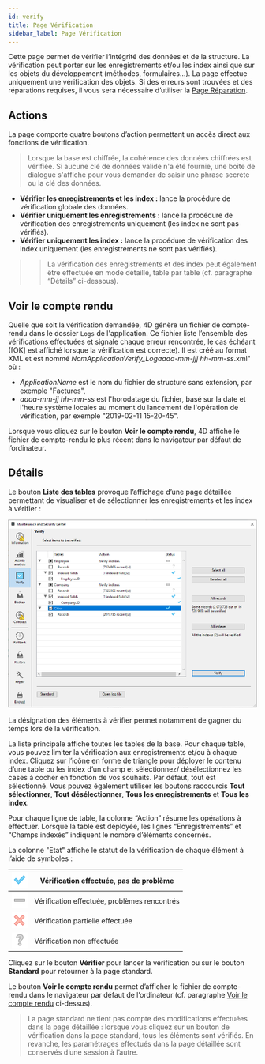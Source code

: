 ```yaml
---
id: verify
title: Page Vérification
sidebar_label: Page Vérification
---
```


Cette page permet de vérifier l’intégrité des données et de la structure. La vérification peut porter sur les enregistrements et/ou les index ainsi que sur les objets du développement (méthodes, formulaires...). La page effectue uniquement une vérification des objets. Si des erreurs sont trouvées et des réparations requises, il vous sera nécessaire d’utiliser la [Page Réparation](repair.md).


## Actions

La page comporte quatre boutons d’action permettant un accès direct aux fonctions de vérification.
> Lorsque la base est chiffrée, la cohérence des données chiffrées est vérifiée. Si aucune clé de données valide n'a été fournie, une boîte de dialogue s'affiche pour vous demander de saisir une phrase secrète ou la clé des données.


- **Vérifier les enregistrements et les index :** lance la procédure de vérification globale des données.
- **Vérifier uniquement les enregistrements :** lance la procédure de vérification des enregistrements uniquement (les index ne sont pas vérifiés).
- **Vérifier uniquement les index :** lance la procédure de vérification des index uniquement (les enregistrements ne sont pas vérifiés).
> > La vérification des enregistrements et des index peut également être effectuée en mode détaillé, table par table (cf. paragraphe “Détails” ci-dessous).


## Voir le compte rendu

Quelle que soit la vérification demandée, 4D génère un fichier de compte-rendu dans le dossier `Logs` de l'application. Ce fichier liste l’ensemble des vérifications effectuées et signale chaque erreur rencontrée, le cas échéant ([OK] est affiché lorsque la vérification est correcte). Il est créé au format XML et est nommé *NomApplication*_Verify_Log_*aaaa-mm-jjj hh-mm-ss*.xml" où :

- *ApplicationName* est le nom du fichier de structure sans extension, par exemple "Factures",
- *aaaa-mm-jj hh-mm-ss* est l'horodatage du fichier, basé sur la date et l'heure système locales au moment du lancement de l'opération de vérification, par exemple "2019-02-11 15-20-45".

Lorsque vous cliquez sur le bouton **Voir le compte rendu**, 4D affiche le fichier de compte-rendu le plus récent dans le navigateur par défaut de l’ordinateur.


## Détails

Le bouton **Liste des tables** provoque l’affichage d’une page détaillée permettant de visualiser et de sélectionner les enregistrements et les index à vérifier :

![](../assets/en/MSC/MSC_Verify.png)


La désignation des éléments à vérifier permet notamment de gagner du temps lors de la vérification.

La liste principale affiche toutes les tables de la base. Pour chaque table, vous pouvez limiter la vérification aux enregistrements et/ou à chaque index. Cliquez sur l’icône en forme de triangle pour déployer le contenu d’une table ou les index d’un champ et sélectionnez/ désélectionnez les cases à cocher en fonction de vos souhaits. Par défaut, tout est sélectionné. Vous pouvez également utiliser les boutons raccourcis **Tout sélectionner**, **Tout désélectionner**, **Tous les enregistrements** et **Tous les index**.

Pour chaque ligne de table, la colonne “Action” résume les opérations à effectuer. Lorsque la table est déployée, les lignes “Enregistrements” et “Champs indexés” indiquent le nombre d’éléments concernés.

La colonne "Etat" affiche le statut de la vérification de chaque élément à l’aide de symboles :

| ![](../assets/en/MSC/MSC_OK.png)  | Vérification effectuée, pas de problème      |
| --------------------------------- | -------------------------------------------- |
| ![](../assets/en/MSC/MSC_KO2.png) | Vérification effectuée, problèmes rencontrés |
| ![](../assets/en/MSC/MSC_KO3.png) | Vérification partielle effectuée             |
| ![](../assets/en/MSC/MSC_KO.png)  | Vérification non effectuée                   |

Cliquez sur le bouton **Vérifier** pour lancer la vérification ou sur le bouton **Standard** pour retourner à la page standard.

Le bouton **Voir le compte rendu** permet d’afficher le fichier de compte-rendu dans le navigateur par défaut de l’ordinateur (cf. paragraphe [Voir le compte rendu](#open-log-file) ci-dessus).
> La page standard ne tient pas compte des modifications effectuées dans la page détaillée : lorsque vous cliquez sur un bouton de vérification dans la page standard, tous les éléments sont vérifiés. En revanche, les paramétrages effectués dans la page détaillée sont conservés d’une session à l’autre.
